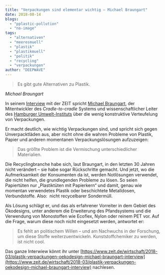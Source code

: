 ```yaml
---
title: "Verpackungen sind elementar wichtig – Michael Braungart"
date: 2018-08-14
blogs: 
  - "pplastic-pollution"
  - "no-image"
tags: 
  - "alternativen"
  - "meeresmuell"
  - "plastik"
  - "plastikmuell"
  - "politik"
  - "recycling"
  - "verpackungen"
author: "DEEPWAVE"
---
```


> Es gibt gute Alternativen zu Plastik.

_Michael Braungart_

In seinem [Interview](https://www.zeit.de/wirtschaft/2018-03/plastik-verpackungen-oekodesign-michael-braungart-interview) mit der ZEIT spricht [Michael Braungart](https://www.epea.com/de/michael-braungart-2/), der Mitentwickler des _Cradle-to-cradle_ Systems und wissenschaftlicher Leiter des [Hamburger Umwelt-Instituts](http://www.hamburger-umweltinst.org/de) über die wenig konstruktive Verteufelung von Verpackungen.

Er macht deutlich, wie wichtig Verpackungen sind, und spricht sich gegen Unverpacktläden aus, aber nicht ohne die wahren Probleme von Plastik, Papier und anderen momentanen Verpackungslösungen aufzuzeigen:

> Das größte Problem ist die Vermischung unterschiedlicher Materialien.

Die Recyclingbranche habe sich, laut Braungart, in den letzten 30 Jahren nicht verändert – sie habe sogar Rückschritte gemacht. Und jetzt, wo die Aufmerksamkeit der Konsumenten da ist, werden Notlösungen verwendet, die nicht helfen, die grundlegenden Probleme zu lösen. So seien Papiertüten nur „Plastiktüten mit Papierkern“ und damit, genau wie momentan verwendetes Plastik oder beschichtete Metalldosen, Verbundstoffe. Also:  nicht recycelbarer Sondermüll.

Als Lösung schlägt er, und das als erfahrener Vorreiter in dem Gebiet des Ökodesigns, unter anderem die Erweiterung des Pfandsystems und die Verwendung von Monostoffen wie Ecoflex, Nylon oder reinem PET vor. Auf die Frage, warum diese noch nicht eingesetzt werden, antwortet er:

> Es fehlt an politischem Willen – und am Nachwuchs in der Forschung, um diese Stoffe weiterzuentwickeln. Kunststoffchemiker zu werden, ist nicht cool.

Das ganze Interwiew könnt ihr unter [https://www.zeit.de/wirtschaft/2018-03/plastik-verpackungen-oekodesign-michael-braungart-interview](https://www.zeit.de/wirtschaft/2018-03/plastik-verpackungen-oekodesign-michael-braungart-interview) nachlesen.

